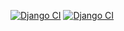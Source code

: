 [![Django CI](https://github.com/jalexandrevm/codar.me-mod17-heroku/actions/workflows/django.yml/badge.svg)](https://github.com/jalexandrevm/codar.me-mod17-heroku/actions/workflows/django.yml)
[![Django CI](https://github.com/jalexandrevm/codar.me-mod17-heroku/actions/workflows/django.yml/badge.svg?branch=main&event=workflow_run)](https://github.com/jalexandrevm/codar.me-mod17-heroku/actions/workflows/django.yml)
